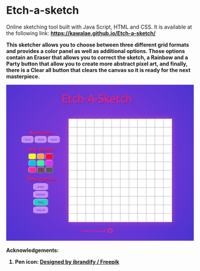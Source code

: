 # Etch-a-sketch
Online sketching tool built with Java Script, HTML and CSS.
It is available at the following link: <strong>https://kawalae.github.io/Etch-a-sketch/</trong>

This sketcher allows you to choose between three different grid formats and provides a <strong>color panel</strong> as well as additional options. Those options contain an <strong>Eraser</strong> that allows you to correct the sketch, a <strong>Rainbow</strong> and a <strong>Party</strong> button that allow you to create more abstract pixel art, and
finally, there is a <strong>Clear all</strong> button that clears the canvas so it is ready for the next masterpiece.

 <img src="Pictures/page.png" alt="Screenshot of the project."> 

Acknowledgements:
1. Pen icon: <a href="http://www.freepik.com">Designed by ibrandify / Freepik</a>




